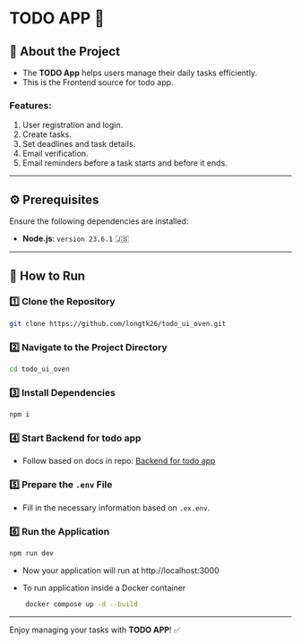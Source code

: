 # TODO APP 🏢

## 📖 About the Project
- The **TODO App** helps users manage their daily tasks efficiently. 
- This is the Frontend source for todo app.
### Features:
1. User registration and login.
2. Create tasks.
3. Set deadlines and task details.
4. Email verification.
5. Email reminders before a task starts and before it ends.

---

## ⚙️ Prerequisites
Ensure the following dependencies are installed:
- **Node.js**: `version 23.6.1` 🇯‌🇸‌

---

## 🤔 How to Run

### 1️⃣ Clone the Repository
```sh
git clone https://github.com/longtk26/todo_ui_oven.git
```

### 2️⃣ Navigate to the Project Directory
```sh
cd todo_ui_oven
```

### 3️⃣ Install Dependencies
```sh
npm i 
```

### 4️⃣ Start Backend for todo app
- Follow based on docs in repo: <a href="https://github.com/longtk26/todo_app_oven.git">Backend for todo app</a>

### 5️⃣ Prepare the `.env` File
- Fill in the necessary information based on `.ex.env`.

### 6️⃣ Run the Application
```sh
npm run dev
```
- Now your application will run at http://localhost:3000

- To run application inside a Docker container
```sh
    docker compose up -d --build
```
---

Enjoy managing your tasks with **TODO APP**! ✅